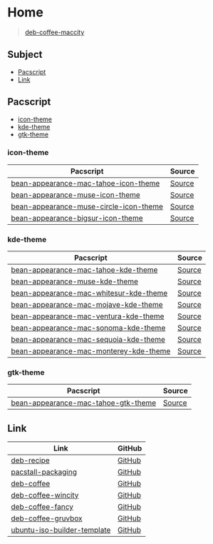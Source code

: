 

# Home

> [deb-coffee-maccity](https://github.com/samwhelp/deb-coffee-maccity)




## Subject

* [Pacscript](#pacscript)
* [Link](#link)




## Pacscript

* [icon-theme](#icon-theme)
* [kde-theme](#kde-theme)
* [gtk-theme](#gtk-theme)




### icon-theme

| Pacscript | Source |
| --------- | ------ |
| [bean-appearance-mac-tahoe-icon-theme](https://github.com/samwhelp/deb-coffee-maccity/blob/main/packages/bean-appearance-mac-tahoe-icon-theme/bean-appearance-mac-tahoe-icon-theme.pacscript) | [Source](https://github.com/vinceliuice/MacTahoe-icon-theme) |
| [bean-appearance-muse-icon-theme](https://github.com/samwhelp/deb-coffee-maccity/blob/main/packages/bean-appearance-muse-icon-theme/bean-appearance-muse-icon-theme.pacscript) | [Source](https://github.com/yeyushengfan258/McMuse-icon-theme) |
| [bean-appearance-muse-circle-icon-theme](https://github.com/samwhelp/deb-coffee-maccity/blob/main/packages/bean-appearance-muse-circle-icon-theme/bean-appearance-muse-circle-icon-theme.pacscript) | [Source](https://github.com/yeyushengfan258/McMuse-circle) |
| [bean-appearance-bigsur-icon-theme](https://github.com/samwhelp/deb-coffee-maccity/blob/main/packages/bean-appearance-bigsur-icon-theme/bean-appearance-bigsur-icon-theme.pacscript) | [Source](https://github.com/yeyushengfan258/BigSur-icon-theme) |


### kde-theme

| Pacscript | Source |
| --------- | ------ |
| [bean-appearance-mac-tahoe-kde-theme](https://github.com/samwhelp/deb-coffee-maccity/blob/main/packages/bean-appearance-mac-tahoe-kde-theme/bean-appearance-mac-tahoe-kde-theme.pacscript) | [Source](https://github.com/vinceliuice/MacTahoe-kde) |
| [bean-appearance-muse-kde-theme](https://github.com/samwhelp/deb-coffee-maccity/blob/main/packages/bean-appearance-muse-kde-theme/bean-appearance-muse-kde-theme.pacscript) | [Source](https://github.com/yeyushengfan258/Muse-kde) |
| [bean-appearance-mac-whitesur-kde-theme](https://github.com/samwhelp/deb-coffee-maccity/blob/main/packages/bean-appearance-mac-whitesur-kde-theme/bean-appearance-mac-whitesur-kde-theme.pacscript) | [Source](https://github.com/vinceliuice/WhiteSur-kde) |
| [bean-appearance-mac-mojave-kde-theme](https://github.com/samwhelp/deb-coffee-maccity/blob/main/packages/bean-appearance-mac-mojave-kde-theme/bean-appearance-mac-mojave-kde-theme.pacscript) | [Source](https://github.com/vinceliuice/McMojave-kde) |
| [bean-appearance-mac-ventura-kde-theme](https://github.com/samwhelp/deb-coffee-maccity/blob/main/packages/bean-appearance-mac-ventura-kde-theme/bean-appearance-mac-ventura-kde-theme.pacscript) | [Source](https://github.com/vinceliuice/MacVentura-kde) |
| [bean-appearance-mac-sonoma-kde-theme](https://github.com/samwhelp/deb-coffee-maccity/blob/main/packages/bean-appearance-mac-sonoma-kde-theme/bean-appearance-mac-sonoma-kde-theme.pacscript) | [Source](https://github.com/vinceliuice/MacSonoma-kde) |
| [bean-appearance-mac-sequoia-kde-theme](https://github.com/samwhelp/deb-coffee-maccity/blob/main/packages/bean-appearance-mac-sequoia-kde-theme/bean-appearance-mac-sequoia-kde-theme.pacscript) | [Source](https://github.com/vinceliuice/MacSequoia-kde) |
| [bean-appearance-mac-monterey-kde-theme](https://github.com/samwhelp/deb-coffee-maccity/blob/main/packages/bean-appearance-mac-monterey-kde-theme/bean-appearance-mac-monterey-kde-theme.pacscript) | [Source](https://github.com/vinceliuice/Monterey-kde) |


### gtk-theme

| Pacscript | Source |
| --------- | ------ |
| [bean-appearance-mac-tahoe-gtk-theme](https://github.com/samwhelp/deb-coffee-maccity/blob/main/packages/bean-appearance-mac-tahoe-gtk-theme/bean-appearance-mac-tahoe-gtk-theme.pacscript) | [Source](https://github.com/vinceliuice/MacTahoe-gtk-theme) |




## Link

| Link | GitHub |
| ---- | ------ |
| [deb-recipe](https://samwhelp.github.io/deb-recipe/) | [GitHub](https://github.com/samwhelp/deb-recipe) |
| [pacstall-packaging](https://samwhelp.github.io/deb-recipe/) | [GitHub](https://github.com/samwhelp/pacstall-packaging) |
| [deb-coffee](https://samwhelp.github.io/deb-coffee/) | [GitHub](https://github.com/samwhelp/deb-coffee) |
| [deb-coffee-wincity](https://samwhelp.github.io/deb-coffee-wincity/) | [GitHub](https://github.com/samwhelp/deb-coffee-wincity) |
| [deb-coffee-fancy](https://samwhelp.github.io/deb-coffee-fancy/) | [GitHub](https://github.com/samwhelp/deb-coffee-fancy) |
| [deb-coffee-gruvbox](https://samwhelp.github.io/deb-coffee-gruvbox/) | [GitHub](https://github.com/samwhelp/deb-coffee-gruvbox) |
| [ubuntu-iso-builder-template](https://samwhelp.github.io/ubuntu-iso-builder-template/) | [GitHub](https://github.com/samwhelp/ubuntu-iso-builder-template) |
